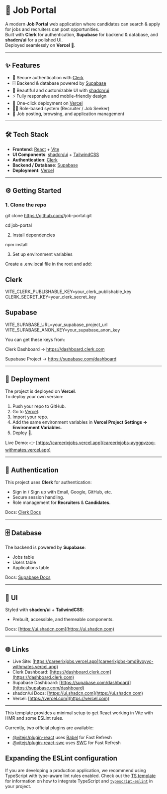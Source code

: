 # 💼 Job Portal

A modern **Job Portal** web application where candidates can search & apply for jobs and recruiters can post opportunities.  
Built with **Clerk** for authentication, **Supabase** for backend & database, and **shadcn/ui** for a polished UI.  
Deployed seamlessly on **Vercel** 🚀.

---

## ✨ Features
- 🔐 Secure authentication with [Clerk](https://clerk.com/)  
- 🗄️ Backend & database powered by [Supabase](https://supabase.com/)  
- 🎨 Beautiful and customizable UI with [shadcn/ui](https://ui.shadcn.com/)  
- ⚡ Fully responsive and mobile-friendly design  
- 🚀 One-click deployment on [Vercel](https://vercel.com/)  
- 👨‍💼 Role-based system (Recruiter / Job Seeker)  
- 📑 Job posting, browsing, and application management  

---

## 🛠️ Tech Stack
- **Frontend**: [React](https://react.dev/) + [Vite](https://vitejs.dev/)  
- **UI Components**: [shadcn/ui](https://ui.shadcn.com/) + [TailwindCSS](https://tailwindcss.com/)  
- **Authentication**: [Clerk](https://clerk.com/)  
- **Backend / Database**: [Supabase](https://supabase.com/)  
- **Deployment**: [Vercel](https://vercel.com/)  

---

## ⚙️ Getting Started

### 1. Clone the repo

git clone https://github.com/<your-username>/job-portal.git

cd job-portal

2. Install dependencies

npm install

3. Set up environment variables

Create a .env.local file in the root and add:

## Clerk
VITE_CLERK_PUBLISHABLE_KEY=your_clerk_publishable_key
CLERK_SECRET_KEY=your_clerk_secret_key

## Supabase
VITE_SUPABASE_URL=your_supabase_project_url
VITE_SUPABASE_ANON_KEY=your_supabase_anon_key

You can get these keys from:

Clerk Dashboard → https://dashboard.clerk.com

Supabase Project → https://supabase.com/dashboard

---

## 🚀 Deployment

The project is deployed on **Vercel**.  
To deploy your own version:

1. Push your repo to GitHub.  
2. Go to [Vercel](https://vercel.com/).  
3. Import your repo.  
4. Add the same environment variables in **Vercel Project Settings → Environment Variables**.  
5. Deploy 🎉.

Live Demo: 👉 [https://careerixjobs.vercel.app](careerixjobs-ayggpvzoq-withmates.vercel.app)


---

## 🔑 Authentication

This project uses **Clerk** for authentication:

- Sign in / Sign up with Email, Google, GitHub, etc.
- Secure session handling.
- Role management for **Recruiters** & **Candidates**.

Docs: [Clerk Docs](https://clerk.com/docs)

---

## 🗄️ Database

The backend is powered by **Supabase**:

- Jobs table
- Users table
- Applications table

Docs: [Supabase Docs](https://supabase.com/docs)

---

## 🎨 UI

Styled with **shadcn/ui** + **TailwindCSS**:

- Prebuilt, accessible, and themeable components.

Docs: [https://ui.shadcn.com](https://ui.shadcn.com)

---

## 🌐 Links

- Live Site: [https://careerixjobs.vercel.app](careerixjobs-bmd9voyyc-withmates.vercel.app)  
- Clerk Dashboard: [https://dashboard.clerk.com](https://dashboard.clerk.com)  
- Supabase Dashboard: [https://supabase.com/dashboard](https://supabase.com/dashboard)  
- shadcn/ui Docs: [https://ui.shadcn.com](https://ui.shadcn.com)  
- Vercel: [https://vercel.com](https://vercel.com)
---

This template provides a minimal setup to get React working in Vite with HMR and some ESLint rules.

Currently, two official plugins are available:

- [@vitejs/plugin-react](https://github.com/vitejs/vite-plugin-react/blob/main/packages/plugin-react) uses [Babel](https://babeljs.io/) for Fast Refresh
- [@vitejs/plugin-react-swc](https://github.com/vitejs/vite-plugin-react/blob/main/packages/plugin-react-swc) uses [SWC](https://swc.rs/) for Fast Refresh

## Expanding the ESLint configuration

If you are developing a production application, we recommend using TypeScript with type-aware lint rules enabled. Check out the [TS template](https://github.com/vitejs/vite/tree/main/packages/create-vite/template-react-ts) for information on how to integrate TypeScript and [`typescript-eslint`](https://typescript-eslint.io) in your project.
